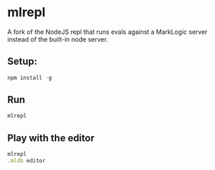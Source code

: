 # mlrepl
A fork of the NodeJS repl that runs evals against a MarkLogic server instead of the built-in node server. 

## Setup:
```javascript
npm install -g
```

## Run
```javascript
mlrepl
```

## Play with the editor
```javascript
mlrepl
.mldb editor
```